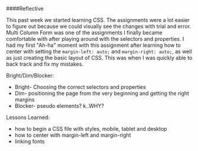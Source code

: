 ####Reflective

This past week we started learning CSS. The assignments were a lot easier to figure out because we could visually see the changes with trial and error. Multi Column Form was one of the assignments I finally became comfortable with after playing around with the selectors and properties. I had my first "Ah-ha" moment with this assignment after learning how to center with setting the `margin-left: auto;` and `margin-right: auto;`, as well as just creating the basic layout of CSS. This was when I was quickly able to back track and fix my mistakes.

Bright/Dim/Blocker:
- Bright- Choosing the correct selectors and properties
- Dim- positioning the page from the very beginning and getting the right margins
- Blocker- pseudo elements? k..WHY?

Lessons Learned:
- how to begin a CSS file with styles, mobile, tablet and desktop
- how to center with margin-left and margin-right
- linking fonts
